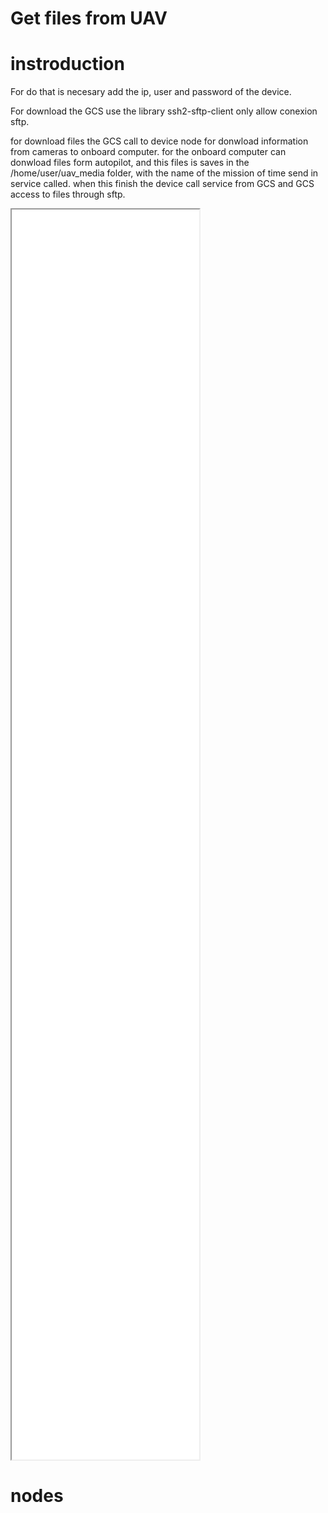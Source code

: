 # Get files from UAV

# instroduction

For do that is necesary add the ip, user and password of the device.

For download the GCS use the library ssh2-sftp-client only allow conexion sftp.

for download files the GCS call to device node for donwload information from cameras to onboard computer. for the onboard computer can donwload files form autopilot, and this files is saves in the /home/user/uav_media folder, with the name of the mission of time send in service called. when this finish the device call service from GCS and GCS access to files through sftp.

<iframe src="/multiuav_gui_doc/deviceIntegration/DownloadFiles/DownloadFiles.html" style="height:50vh"></iframe>

# nodes
